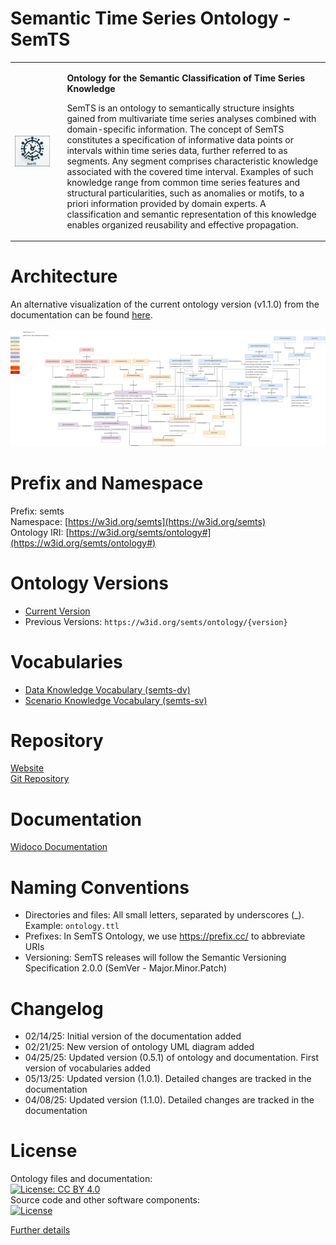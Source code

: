 # Semantic Time Series Ontology - SemTS
<table style="border: none;">
  <tr style="border: none;">
    <td style="border: none; padding-right: 20px;">
      <img src="https://raw.githubusercontent.com/semts-ontology/SemTS/refs/heads/main/assets/images/logo.png" alt="SemTS Logo" width="800px" style="vertical-align: middle;"/>  
    </td>
    <td style="border: none; vertical-align: top;">
      <p><b>Ontology for the Semantic Classification of Time Series Knowledge</b></p>
      <p>SemTS is an ontology to semantically structure insights gained from multivariate time series analyses combined with domain-specific information.
      The concept of SemTS constitutes a specification of informative data points or intervals within time series data, further referred to as segments. Any segment comprises characteristic knowledge associated with the covered time interval. Examples of such knowledge range from common time series features and structural particularities, such as anomalies or motifs, to a priori information provided by domain experts. A classification and semantic representation of this knowledge enables organized reusability and effective propagation.</p>
    </td>
  </tr>
</table>

# Architecture
An alternative visualization of the current ontology version (v1.1.0) from the documentation can be found [here](assets/images/semts.svg). <br><br>
![Architecture](assets/images/semts_visual_model.drawio.svg)

# Prefix and Namespace
Prefix: semts  <br>
Namespace: [https://w3id.org/semts](https://w3id.org/semts) <br>
Ontology IRI: [https://w3id.org/semts/ontology#](https://w3id.org/semts/ontology#)

# Ontology Versions
- [Current Version](https://w3id.org/semts/ontology)
- Previous Versions: `https://w3id.org/semts/ontology/{version}`

# Vocabularies
- [Data Knowledge Vocabulary (semts-dv)](https://w3id.org/semts/vocabulary/data-knowledge/)
- [Scenario Knowledge Vocabulary (semts-sv)](https://w3id.org/semts/vocabulary/scenario-knowledge/)

# Repository
[Website](https://semts-ontology.github.io/SemTS/index.html)  
[Git Repository](https://github.com/semts-ontology/SemTS/)

# Documentation
[Widoco Documentation](https://w3id.org/semts/ontology)

# Naming Conventions
- Directories and files: All small letters, separated by underscores (_). Example: `ontology.ttl`
- Prefixes: In SemTS Ontology, we use https://prefix.cc/ to abbreviate URIs
- Versioning: SemTS releases will follow the Semantic Versioning Specification 2.0.0 (SemVer - Major.Minor.Patch)

# Changelog
- 02/14/25: Initial version of the documentation added
- 02/21/25: New version of ontology UML diagram added
- 04/25/25: Updated version (0.5.1) of ontology and documentation. First version of vocabularies added
- 05/13/25: Updated version (1.0.1). Detailed changes are tracked in the documentation
- 04/08/25: Updated version (1.1.0). Detailed changes are tracked in the documentation

# License
Ontology files and documentation:  
[![License: CC BY 4.0](https://img.shields.io/badge/License-CC%20BY%204.0-lightgrey.svg)](https://creativecommons.org/licenses/by/4.0/)  
Source code and other software components:  
[![License](https://img.shields.io/badge/License-Apache%202.0-blue.svg)](https://opensource.org/licenses/Apache-2.0)  

[Further details](https://github.com/semts-ontology/SemTS/tree/main?tab=License-1-ov-file#License-1-ov-file)
